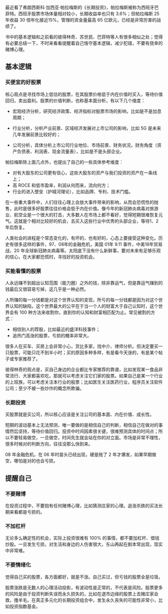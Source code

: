 最近看了弗朗西斯科·加西亚·帕拉梅斯的《长期投资》，帕拉梅斯被称为西班牙巴菲特。西班牙股票市场体量相对较小，长期收益率也只有 3.6%；但帕拉梅斯 25 年收益 30 倍年化接近15%，管理的资金量最高 65 亿欧元，已经是非常厉害的战绩了。

书中的基本逻辑和之前看的彼得林奇、苏世民、巴菲特等人有很多相似之处；觉得有必要总结一下，不时来看看提醒着自己恪守基本逻辑，减少犯错，不要有侥幸的赌博心理。

## 基本逻辑

### 买便宜的好股票

核心观点是寻找市场上低估的股票，在其股票价格低于内在价值时买入，等待价值回归，卖出盈利。股票的价值判断，也称基本面分析，有以下几个维度：

- 宏观经济分析，研究经济政策、经济指标对股票市场的影响，比如是不是加息周期；
- 行业分析，分析产业前景、区域经济发展对上市公司的影响，比如 5G 是未来几年发展前景比较好的；

- 公司分析，具体分析上市公司行业地位、市场前景、财务状况，财务角度（资产负债表、利润表、现金流量表），比如是不是头部企业。

帕拉梅斯除上面几点外，也提出了自己的一些具体参考维度：

- 对有大股东的公司更有信心，这些大股东的资产与我们投资的资产在一条线上；
- 高 ROCE 和低市盈率，利润从何而来，流向何方；
- 行业的进入壁垒（护城河理论），比如品牌、专利、技术门槛。

在一些重大事件中，人们往往心理上会放大事件带来的影响，从而会恐慌性的抛售，此时是很多好股票往往价格会低于内在价值。像今年的新冠肺炎病毒对旅游业、航空业是一个很大的打击，大多数人在市场上都不看好，觉得短期很难恢复元气。这就是个相对比较好的机会，去买入这些行业中优秀的头部企业，等待1、2年后恢复。

人类社会的进程是个常态变化的，有坏的，也有好的，心态上要接受这种变化。历史有很多这样的事件，97、08年的金融危机，美国 01年 9.11 事件，中美18年贸易战，20 年全球新冠肺炎病毒等。太阳底下没有什么新鲜事，要对未来有足够乐观的信心，在大家都恐慌时，寻找好的投资机会。

### 买能看懂的股票

人永远赚不到超出认知范围（能力圈）之外的钱，除非靠运气，但是靠运气赚到的钱最后又很容易亏掉，这几乎是一种必然。

人所赚的每一分钱都是对这个世界认知的变现，所亏的每一分钱都是因为对这个世界认知的缺陷，这个世界最大的公平在于当一个人的财富大于自己认知时，这个世界会有 100 种方法来收割你，直到你的认知和财富相匹配为止。常见被割的方式：

- 相信别人的荐股，比如最近的盛洋科技事件；
- 追热门高涨的股票，亏损的概率非常大。

很多人在买车、买房上会非常小心，货比多家，找中介、律师分析。但决定要买一只股票，可能只花不到半小时；买的原因多种多样，有是看今天涨的，有是某个帖子或专家推荐了。

彼得林奇的观点是，买自己身边的企业都比专家推荐的靠谱，比如发现某一食品非常流行、大家都喜欢吃，那就可以考虑关注它们家的股票。如果自己是某一个行业的上班族，可以考虑关注本行业的股票；比如医生关注医药行业，程序员关注软件公司；至少不被一些炒作的概念所欺骗。

### 长期投资

买股票就是买公司，所以核心应该是关注公司的基本面、内在价值、成长性。

短期的波动基本上无法预测，唯一要做的是相信自己的判断，相信自己在做对的事情然后坚持，等待价值回归。投资中时间因素很关键，很难预测具体的时间点；所以不要轻易做空，一旦做空，时间先生就会站在你的对立面。市场是非常不理性，很多时候对的判断方向，往往没那么快到来。

08 年金融危机，在 06 年时苗头已经出现，硬是拖了 2 年才爆发，如果早期做空，哪怕是对的也会亏损。

## 提醒自己

### 不要赌博

在投资过程中，不要抱有任何赌博心理，比如猜测庄家的心理。追涨杀跌的买法长期来看都是亏损的。

### 不加杠杆

无论多么确定性的机会，实际上投资很难有 100% 的事情，都不要加杠杆、借钱炒股。一旦发生亏损，对生活和身边的人伤害很大，东山再起在剧本常出现，现实中非常难。

### 不要情绪化

觉得自己买的股票，各方面都好，就是不涨。自己买过，但亏钱的股票全是垃圾。

股票涨跌是无数人的心理活动投影，有波动性是正常的，不代表是风险。股票更多的风险是由于投资判断失误而永久损失的，比如在退市边缘的股票上去赌庄家会救，撸羊毛。在真正多元化的长期投资组合中，发生永久丧失的可能性非常小，比如投资指数基金。